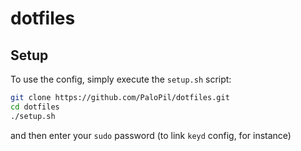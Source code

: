 # dotfiles

## Setup

To use the config, simply execute the `setup.sh` script:
```bash
git clone https://github.com/PaloPil/dotfiles.git
cd dotfiles
./setup.sh
```
and then enter your `sudo` password (to link `keyd` config, for instance)
